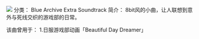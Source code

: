 ![](//static.kivo.wiki/images/music/cover/CXZ8ePvGukHhpDiYQbmqF4kYrDMIiAUU.jpg)
分类： Blue Archive Extra Soundtrack
简介：
8bit风的小曲，让人联想到意外与死线交织的游戏部的日常。

该曲曾用于：
1.日服游戏部动画「Beautiful Day Dreamer」
